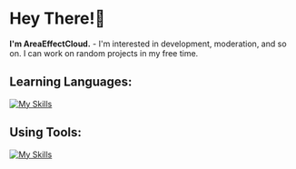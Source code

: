 # Hey There!:wave:
**I'm AreaEffectCloud.** - I'm interested in development, moderation, and so on. I can work on random projects in my free time.

## Learning Languages:
[![My Skills](https://skillicons.dev/icons?i=java,py,cs,css,html,js,vue,django,flask,latex,regex,scala)](https://skillicons.dev)

## Using Tools:
[![My Skills](https://skillicons.dev/icons?i=github,git,idea,visualstudio,vscode,stackoverflow,powershell,blender,linux)](https://skillicons.dev)
